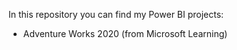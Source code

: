 In this repository you can find my Power BI projects:
- Adventure Works 2020 (from Microsoft Learning)
